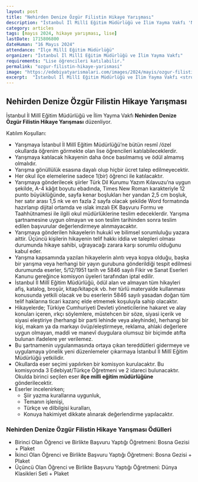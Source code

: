 ```yaml
---
layout: post
title: "Nehirden Denize Özgür Filistin Hikaye Yarışması"
description: "İstanbul İl Millî Eğitim Müdürlüğü ve İlim Yayma Vakfı 'Nehirden Denize Özgür Filistin Hikaye Yarışması' düzenliyor."
category: articles
tags: [mayıs 2024, hikaye yarışması, lise]
lastDate: 1715806800
dateHuman: "16 Mayıs 2024"
attendance: "İlçe Millî Eğitim Müdürlüğü"
organizer: "İstanbul İl Millî Eğitim Müdürlüğü ve İlim Yayma Vakfı"
requirements: "Lise öğrencileri katılabilir."
permalink: "ozgur-filistin-hikaye-yarismasi"
image: "https://edebiyatyarismalari.com/images/2024/mayis/ozgur-filistin-hikaye-yarismasi.jpg"
excerpt:  "İstanbul İl Millî Eğitim Müdürlüğü ve İlim Yayma Vakfı <strong> Nehirden Denize Özgür Filistin Hikaye Yarışması </strong> düzenliyor."
---
```


## Nehirden Denize Özgür Filistin Hikaye Yarışması
İstanbul İl Millî Eğitim Müdürlüğü ve İlim Yayma Vakfı **Nehirden Denize Özgür Filistin Hikaye Yarışması** düzenliyor.  

Katılım Koşulları:
- Yarışmaya İstanbul İl Millî Eğitim Müdürlüğü’ne bütün resmî /özel okullarda öğrenim görmekte olan  lise öğrencileri katılabileceklerdir.
- Yarışmaya katılacak hikayenin daha önce basılmamış ve ödül almamış olmalıdır.
- Yarışma gönüllülük esasına dayalı olup hiçbir ücret talep edilmeyecektir.
- Her okul ilçe elemelerine sadece 1(bir) öğrenci ile katılacaktır.
- Yarışmaya gönderilecek şiirler Türk Dil Kurumu Yazım Kılavuzu’na uygun şekilde, A-4 kâğıt boyutu ebadında, Times New Roman karakteriyle 12 punto büyüklüğünde, sayfa kenar boşlukları her yandan 2,5 cm boşluk, her satır arası 1,5 nk ve en fazla 2 sayfa olacak şekilde Word formatında hazırlanıp dijital ortamda ve ıslak imzalı EK Başvuru Formu ve Taahhütnamesi ile ilgili okul müdürlüklerine teslim edeceklerdir. Yarışma şartnamesine uygun olmayan ve son teslim tarihinden sonra teslim edilen başvurular değerlendirmeye alınmayacaktır.
- Yarışmaya gönderilen hikayelerin hukukî ve bilimsel sorumluluğu yazara aittir. Üçüncü kişilerin hikayenin telif hakkı iddia ve talepleri olması durumunda hikaye sahibi, uğrayacağı zarara karşı sorumlu olduğunu kabul eder.
- Yarışma kapsamında yazılan hikayelerin alıntı veya kopya olduğu, başka bir yarışma veya herhangi bir yayın gurubuna gönderildiği tespit edilmesi durumunda eserler, 5/12/1951 tarih ve 5846 sayılı Fikir ve Sanat Eserleri Kanunu gereğince komisyon üyeleri tarafından iptal edilir. 
- İstanbul İl Millî Eğitim Müdürlüğü, ödül alan ve almayan tüm hikayleri afiş, katalog, broşür, kitap/kitapçık vb. her türlü materyalde kullanması konusunda yetkili olacak ve bu eserlerin 5846 sayılı yasadan doğan tüm telif haklarına ticari kazanç elde etmemek koşuluyla sahip olacaktır.
- Hikayelerde; Türkiye Cumhuriyeti Devleti yöneticilerine hakaret ve alay konuları içeren, ırkçı söylemlere, müstehcen bir söze, siyasi içerik ve siyasi eleştiriye (herhangi bir parti lehinde veya aleyhinde), herhangi bir kişi, makam ya da markayı övüp/eleştirmeye, reklama, ahlaki değerlere uygun olmayan, maddi ve manevî duygulara olumsuz bir biçimde atıfta bulunan ifadelere yer verilemez.
- Bu şartnamenin uygulanmasında ortaya çıkan tereddütleri gidermeye ve uygulamaya yönelik yeni düzenlemeler çıkarmaya  İstanbul İl Millî Eğitim Müdürlüğü yetkilidir.
- Okullarda eser seçimi yapılırken bir komisyon kurulacaktır. Bu komisyonda  3 Edebiyat/Türkçe Öğretmeni ve  2  idareci  bulunacaktır. Okulda birinci seçilen eser **ilçe milli eğitim müdürlüğüne** gönderilecektir.
-  Eserler incelenirken; 
    - Şiir yazma kurallarına uygunluk,
    - Temanın işlenişi,
    - Türkçe ve dilbilgisi kuralları,
    - Konuya hakimiyet dikkate alınarak değerlendirme yapılacaktır.


### Nehirden Denize Özgür Filistin Hikaye Yarışması Ödülleri
- Birinci Olan Öğrenci ve Birlikte Başvuru Yaptığı Öğretmeni: Bosna Gezisi + Plaket
- İkinci Olan Öğrenci ve Birlikte Başvuru Yaptığı Öğretmeni: Bosna Gezisi + Plaket
- Üçüncü Olan Öğrenci ve Birlikte Başvuru Yaptığı Öğretmeni: Dünya Klasikleri Seti + Plaket
